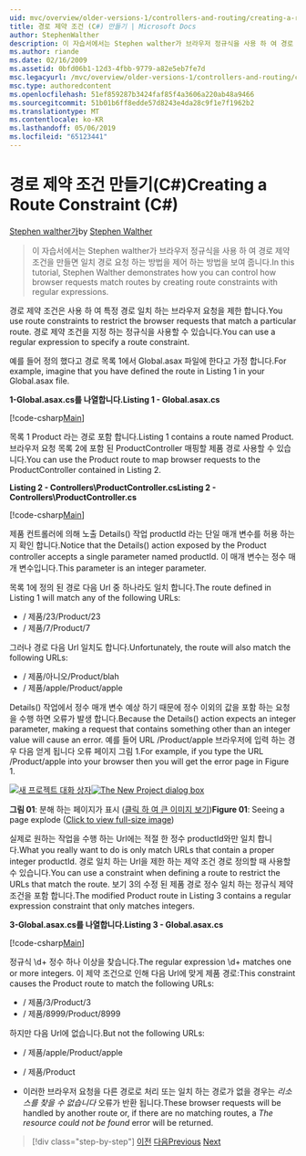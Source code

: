 ```yaml
---
uid: mvc/overview/older-versions-1/controllers-and-routing/creating-a-route-constraint-cs
title: 경로 제약 조건 (C#) 만들기 | Microsoft Docs
author: StephenWalther
description: 이 자습서에서는 Stephen walther가 브라우저 정규식을 사용 하 여 경로 제약 조건을 만들면 일치 경로 요청 하는 방법을 제어 하는 방법을 보여 줍니다.
ms.author: riande
ms.date: 02/16/2009
ms.assetid: 0bfd06b1-12d3-4fbb-9779-a82e5eb7fe7d
msc.legacyurl: /mvc/overview/older-versions-1/controllers-and-routing/creating-a-route-constraint-cs
msc.type: authoredcontent
ms.openlocfilehash: 51ef859287b3424faf85f4a3606a220ab48a9466
ms.sourcegitcommit: 51b01b6ff8edde57d8243e4da28c9f1e7f1962b2
ms.translationtype: MT
ms.contentlocale: ko-KR
ms.lasthandoff: 05/06/2019
ms.locfileid: "65123441"
---
```

# <a name="creating-a-route-constraint-c"></a><span data-ttu-id="f79b5-103">경로 제약 조건 만들기(C#)</span><span class="sxs-lookup"><span data-stu-id="f79b5-103">Creating a Route Constraint (C#)</span></span>

<span data-ttu-id="f79b5-104">[Stephen walther가](https://github.com/StephenWalther)</span><span class="sxs-lookup"><span data-stu-id="f79b5-104">by [Stephen Walther](https://github.com/StephenWalther)</span></span>

> <span data-ttu-id="f79b5-105">이 자습서에서는 Stephen walther가 브라우저 정규식을 사용 하 여 경로 제약 조건을 만들면 일치 경로 요청 하는 방법을 제어 하는 방법을 보여 줍니다.</span><span class="sxs-lookup"><span data-stu-id="f79b5-105">In this tutorial, Stephen Walther demonstrates how you can control how browser requests match routes by creating route constraints with regular expressions.</span></span>

<span data-ttu-id="f79b5-106">경로 제약 조건은 사용 하 여 특정 경로 일치 하는 브라우저 요청을 제한 합니다.</span><span class="sxs-lookup"><span data-stu-id="f79b5-106">You use route constraints to restrict the browser requests that match a particular route.</span></span> <span data-ttu-id="f79b5-107">경로 제약 조건을 지정 하는 정규식을 사용할 수 있습니다.</span><span class="sxs-lookup"><span data-stu-id="f79b5-107">You can use a regular expression to specify a route constraint.</span></span>

<span data-ttu-id="f79b5-108">예를 들어 정의 했다고 경로 목록 1에서 Global.asax 파일에 한다고 가정 합니다.</span><span class="sxs-lookup"><span data-stu-id="f79b5-108">For example, imagine that you have defined the route in Listing 1 in your Global.asax file.</span></span>

<span data-ttu-id="f79b5-109">**1-Global.asax.cs를 나열합니다.**</span><span class="sxs-lookup"><span data-stu-id="f79b5-109">**Listing 1 - Global.asax.cs**</span></span>

[!code-csharp[Main](creating-a-route-constraint-cs/samples/sample1.cs)]

<span data-ttu-id="f79b5-110">목록 1 Product 라는 경로 포함 합니다.</span><span class="sxs-lookup"><span data-stu-id="f79b5-110">Listing 1 contains a route named Product.</span></span> <span data-ttu-id="f79b5-111">브라우저 요청 목록 2에 포함 된 ProductController 매핑할 제품 경로 사용할 수 있습니다.</span><span class="sxs-lookup"><span data-stu-id="f79b5-111">You can use the Product route to map browser requests to the ProductController contained in Listing 2.</span></span>

<span data-ttu-id="f79b5-112">**Listing 2 - Controllers\ProductController.cs**</span><span class="sxs-lookup"><span data-stu-id="f79b5-112">**Listing 2 - Controllers\ProductController.cs**</span></span>

[!code-csharp[Main](creating-a-route-constraint-cs/samples/sample2.cs)]

<span data-ttu-id="f79b5-113">제품 컨트롤러에 의해 노출 Details() 작업 productId 라는 단일 매개 변수를 허용 하는지 확인 합니다.</span><span class="sxs-lookup"><span data-stu-id="f79b5-113">Notice that the Details() action exposed by the Product controller accepts a single parameter named productId.</span></span> <span data-ttu-id="f79b5-114">이 매개 변수는 정수 매개 변수입니다.</span><span class="sxs-lookup"><span data-stu-id="f79b5-114">This parameter is an integer parameter.</span></span>

<span data-ttu-id="f79b5-115">목록 1에 정의 된 경로 다음 Url 중 하나라도 일치 합니다.</span><span class="sxs-lookup"><span data-stu-id="f79b5-115">The route defined in Listing 1 will match any of the following URLs:</span></span>

- <span data-ttu-id="f79b5-116">/ 제품/23</span><span class="sxs-lookup"><span data-stu-id="f79b5-116">/Product/23</span></span>
- <span data-ttu-id="f79b5-117">/ 제품/7</span><span class="sxs-lookup"><span data-stu-id="f79b5-117">/Product/7</span></span>

<span data-ttu-id="f79b5-118">그러나 경로 다음 Url 일치도 합니다.</span><span class="sxs-lookup"><span data-stu-id="f79b5-118">Unfortunately, the route will also match the following URLs:</span></span>

- <span data-ttu-id="f79b5-119">/ 제품/아니오</span><span class="sxs-lookup"><span data-stu-id="f79b5-119">/Product/blah</span></span>
- <span data-ttu-id="f79b5-120">/ 제품/apple</span><span class="sxs-lookup"><span data-stu-id="f79b5-120">/Product/apple</span></span>

<span data-ttu-id="f79b5-121">Details() 작업에서 정수 매개 변수 예상 하기 때문에 정수 이외의 값을 포함 하는 요청을 수행 하면 오류가 발생 합니다.</span><span class="sxs-lookup"><span data-stu-id="f79b5-121">Because the Details() action expects an integer parameter, making a request that contains something other than an integer value will cause an error.</span></span> <span data-ttu-id="f79b5-122">예를 들어 URL /Product/apple 브라우저에 입력 하는 경우 다음 얻게 됩니다 오류 페이지 그림 1.</span><span class="sxs-lookup"><span data-stu-id="f79b5-122">For example, if you type the URL /Product/apple into your browser then you will get the error page in Figure 1.</span></span>

<span data-ttu-id="f79b5-123">[![새 프로젝트 대화 상자](creating-a-route-constraint-cs/_static/image1.jpg)](creating-a-route-constraint-cs/_static/image1.png)</span><span class="sxs-lookup"><span data-stu-id="f79b5-123">[![The New Project dialog box](creating-a-route-constraint-cs/_static/image1.jpg)](creating-a-route-constraint-cs/_static/image1.png)</span></span>

<span data-ttu-id="f79b5-124">**그림 01**: 분해 하는 페이지가 표시 ([클릭 하 여 큰 이미지 보기](creating-a-route-constraint-cs/_static/image2.png))</span><span class="sxs-lookup"><span data-stu-id="f79b5-124">**Figure 01**: Seeing a page explode ([Click to view full-size image](creating-a-route-constraint-cs/_static/image2.png))</span></span>

<span data-ttu-id="f79b5-125">실제로 원하는 작업을 수행 하는 Url에는 적절 한 정수 productId와만 일치 합니다.</span><span class="sxs-lookup"><span data-stu-id="f79b5-125">What you really want to do is only match URLs that contain a proper integer productId.</span></span> <span data-ttu-id="f79b5-126">경로 일치 하는 Url을 제한 하는 제약 조건 경로 정의할 때 사용할 수 있습니다.</span><span class="sxs-lookup"><span data-stu-id="f79b5-126">You can use a constraint when defining a route to restrict the URLs that match the route.</span></span> <span data-ttu-id="f79b5-127">보기 3의 수정 된 제품 경로 정수 일치 하는 정규식 제약 조건을 포함 합니다.</span><span class="sxs-lookup"><span data-stu-id="f79b5-127">The modified Product route in Listing 3 contains a regular expression constraint that only matches integers.</span></span>

<span data-ttu-id="f79b5-128">**3-Global.asax.cs를 나열합니다.**</span><span class="sxs-lookup"><span data-stu-id="f79b5-128">**Listing 3 - Global.asax.cs**</span></span>

[!code-csharp[Main](creating-a-route-constraint-cs/samples/sample3.cs)]

<span data-ttu-id="f79b5-129">정규식 \d+ 정수 하나 이상을 찾습니다.</span><span class="sxs-lookup"><span data-stu-id="f79b5-129">The regular expression \d+ matches one or more integers.</span></span> <span data-ttu-id="f79b5-130">이 제약 조건으로 인해 다음 Url에 맞게 제품 경로:</span><span class="sxs-lookup"><span data-stu-id="f79b5-130">This constraint causes the Product route to match the following URLs:</span></span>

- <span data-ttu-id="f79b5-131">/ 제품/3</span><span class="sxs-lookup"><span data-stu-id="f79b5-131">/Product/3</span></span>
- <span data-ttu-id="f79b5-132">/ 제품/8999</span><span class="sxs-lookup"><span data-stu-id="f79b5-132">/Product/8999</span></span>

<span data-ttu-id="f79b5-133">하지만 다음 Url에 없습니다.</span><span class="sxs-lookup"><span data-stu-id="f79b5-133">But not the following URLs:</span></span>

- <span data-ttu-id="f79b5-134">/ 제품/apple</span><span class="sxs-lookup"><span data-stu-id="f79b5-134">/Product/apple</span></span>
- <span data-ttu-id="f79b5-135">/ 제품</span><span class="sxs-lookup"><span data-stu-id="f79b5-135">/Product</span></span>

- <span data-ttu-id="f79b5-136">이러한 브라우저 요청을 다른 경로로 처리 또는 일치 하는 경로가 없을 경우는 *리소스를 찾을 수 없습니다* 오류가 반환 됩니다.</span><span class="sxs-lookup"><span data-stu-id="f79b5-136">These browser requests will be handled by another route or, if there are no matching routes, a *The resource could not be found* error will be returned.</span></span>

> [!div class="step-by-step"]
> <span data-ttu-id="f79b5-137">[이전](creating-custom-routes-cs.md)
> [다음](creating-a-custom-route-constraint-cs.md)</span><span class="sxs-lookup"><span data-stu-id="f79b5-137">[Previous](creating-custom-routes-cs.md)
[Next](creating-a-custom-route-constraint-cs.md)</span></span>

